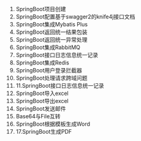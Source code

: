 1. SpringBoot项目创建
2. SpringBoot配置基于swagger2的knife4j接口文档
3. SpringBoot集成Mybatis Plus
4. SpringBoot返回统一结果包装
5. SpringBoot返回统一异常处理
6. SpringBoot集成RabbitMQ
7. SpringBoot接口日志信息统一记录
8. SpringBoot集成Redis
9. SpringBoot用户登录拦截器
10. SpringBoot处理请求跨域问题
11. 11.SpringBoot接口日志信息统一记录
12. SpringBoot导入excel
13. SpringBoot导出excel
14. SpringBoot发送邮件
15. Base64与File互转
16. SpringBoot根据模板生成Word
16. 17.SpringBoot生成PDF